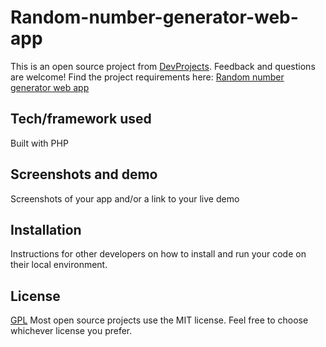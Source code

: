 # Random-number-generator-web-app

This is an open source project from [DevProjects](http://www.codementor.io/projects). Feedback and questions are welcome!
Find the project requirements here: [Random number generator web app](https://www.codementor.io/projects/web/random-number-generator-web-app-bz042v8kll)

## Tech/framework used
Built with PHP

## Screenshots and demo
Screenshots of your app and/or a link to your live demo

## Installation
Instructions for other developers on how to install and run your code on their local environment.

## License
[GPL](https://choosealicense.com/licenses/mit/)
Most open source projects use the MIT license. Feel free to choose whichever license you prefer.

